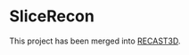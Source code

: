 # SliceRecon

This project has been merged into [RECAST3D](https://www.github.com/cicwi/RECAST3D). 
